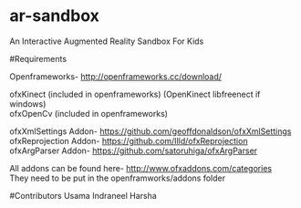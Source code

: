 # ar-sandbox
An Interactive Augmented Reality Sandbox For Kids


#Requirements

Openframeworks- http://openframeworks.cc/download/

ofxKinect (included in openframeworks) (OpenKinect libfreenect if windows)	
ofxOpenCv (included in openframeworks)

ofxXmlSettings Addon- https://github.com/geoffdonaldson/ofxXmlSettings	
ofxReprojection Addon- https://github.com/Illd/ofxReprojection	
ofxArgParser Addon- https://github.com/satoruhiga/ofxArgParser	

All addons can be found here- http://www.ofxaddons.com/categories	
They need to be put in the openframworks/addons folder

#Contributors 
Usama
Indraneel
Harsha
